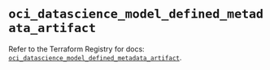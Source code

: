 # `oci_datascience_model_defined_metadata_artifact`

Refer to the Terraform Registry for docs: [`oci_datascience_model_defined_metadata_artifact`](https://registry.terraform.io/providers/oracle/oci/7.19.0/docs/resources/datascience_model_defined_metadata_artifact).
